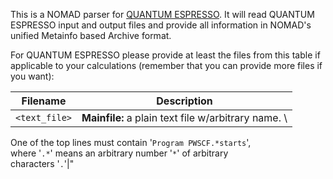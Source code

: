 This is a NOMAD parser for [QUANTUM ESPRESSO](http://www.quantum-espresso.org/). It will read QUANTUM ESPRESSO input and
output files and provide all information in NOMAD's unified Metainfo based Archive format.

For QUANTUM ESPRESSO please provide at least the files from this table if applicable to your
calculations (remember that you can provide more files if you want):

|Filename| Description|
|---|---|
|`<text_file>`|**Mainfile:** a plain text file w/arbitrary name. \
One of the top lines must contain '`Program PWSCF.*starts`', \
where '`.*`' means an arbitrary number '`*`' of arbitrary \
characters '`.`'|"


